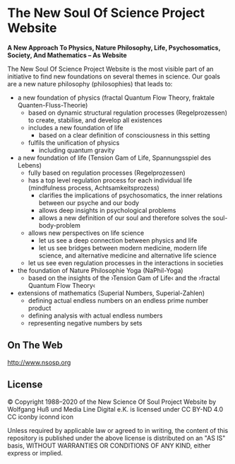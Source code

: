 # The New Soul Of Science Project Website
**A New Approach To Physics, Nature Philosophy, Life, Psychosomatics, Society, And Mathematics – As Website**

The New Soul Of Science Project Website is the most visible part of an initiative to find new foundations on several themes in science. Our goals are a new nature philosophy (philosophies) that leads to:

- a new foundation of physics (fractal Quantum Flow Theory, fraktale Quanten-Fluss-Theorie)
  - based on dynamic structural regulation processes (Regelprozessen) to create, stabilise, and develop all existences
  - includes a new foundation of life
    - based on a clear definition of consciousness in this setting
  - fulfils the unification of physics
    - including quantum gravity
- a new foundation of life (Tension Gam of Life, Spannungsspiel des Lebens)
  - fully based on regulation processes (Regelprozessen)
  - has a top level regulation process for each individual life (mindfulness process, Achtsamkeitsprozess)
    - clarifies the implications of psychosomatics, the inner relations between our psyche and our body
    - allows deep insights in psychological problems 
    - allows a new definition of our soul and therefore solves the soul-body-problem
  - allows new perspectives on life science
    - let us see a deep connection between physics and life
    - let us see bridges between modern medicine, modern life science, and alternative medicine and alternative life science
  - let us see even regulation processes in the interactions in societies
- the foundation of Nature Philosophie Yoga (NaPhil-Yoga)
  - based on the insights of the ›Tension Gam of Life‹ and the ›fractal Quantum Flow Theory‹
- extensions of mathematics (Superial Numbers, Superial-Zahlen)
  - defining actual endless numbers on an endless prime number product 
  - defining analysis with actual endless numbers 
  - representing negative numbers by sets 
  

## On The Web

http://www.nsosp.org


## License

© Copyright 1988–2020 of the New Science Of Soul Project Website by Wolfgang Huß und Media Line Digital e.K. is licensed under CC BY-ND 4.0 CC iconby iconnd icon

Unless required by applicable law or agreed to in writing, the content of this repository is published under the above license is distributed on an "AS IS" basis, WITHOUT WARRANTIES OR CONDITIONS OF ANY KIND, either express or implied.
